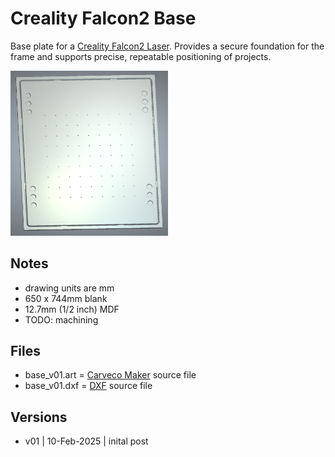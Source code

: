 # Creality Falcon2 Base

Base plate for a [Creality Falcon2 Laser](https://www.creality.com/products/creality-falcon2-22w).  Provides a secure foundation for the frame and supports precise, repeatable positioning of projects.

<img src="images/3d_rendering.png" alt="Falcon2 base 3d rendering." width="50%" />

## Notes

* drawing units are mm
* 650 x 744mm blank
* 12.7mm (1/2 inch) MDF
* TODO: machining

## Files

* base_v01.art = [Carveco Maker](https://carveco.com/carveco-software-range/carveco-maker/) source file
* base_v01.dxf = [DXF](https://en.wikipedia.org/wiki/AutoCAD_DXF) source file 

## Versions

* v01 | 10-Feb-2025 | inital post






